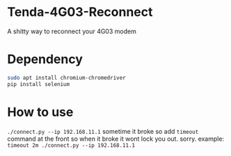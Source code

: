 # Tenda-4G03-Reconnect
A shitty way to reconnect your 4G03 modem
# Dependency
```bash
sudo apt install chromium-chromedriver
pip install selenium
```
# How to use
`./connect.py --ip 192.168.11.1`
sometime it broke so add `timeout` command at the front so when it broke it wont lock you out. sorry.
example:
`timeout 2m ./connect.py --ip 192.168.11.1`
